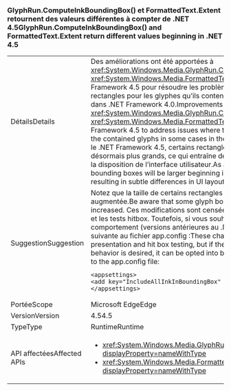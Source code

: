 ### <a name="glyphruncomputeinkboundingbox-and-formattedtextextent-return-different-values-beginning-in-net-45"></a><span data-ttu-id="a7a7b-101">GlyphRun.ComputeInkBoundingBox() et FormattedText.Extent retournent des valeurs différentes à compter de .NET 4.5</span><span class="sxs-lookup"><span data-stu-id="a7a7b-101">GlyphRun.ComputeInkBoundingBox() and FormattedText.Extent return different values beginning in .NET 4.5</span></span>

|   |   |
|---|---|
|<span data-ttu-id="a7a7b-102">Détails</span><span class="sxs-lookup"><span data-stu-id="a7a7b-102">Details</span></span>|<span data-ttu-id="a7a7b-103">Des améliorations ont été apportées à <xref:System.Windows.Media.GlyphRun.ComputeInkBoundingBox> et à <xref:System.Windows.Media.FormattedText.Extent> dans .NET Framework 4.5 pour résoudre les problèmes où la taille des rectangles pour les glyphes qu’ils contenaient était parfois trop petite dans .NET Framework 4.0.</span><span class="sxs-lookup"><span data-stu-id="a7a7b-103">Improvements were made to <xref:System.Windows.Media.GlyphRun.ComputeInkBoundingBox> and <xref:System.Windows.Media.FormattedText.Extent> in the .NET Framework 4.5 to address issues where the boxes were too small for the contained glyphs in some cases in the .NET Framework 4.0.</span></span> <span data-ttu-id="a7a7b-104">Dans le .NET Framework 4.5, certains rectangles englobants sont désormais plus grands, ce qui entraîne des différences subtiles dans la disposition de l’interface utilisateur.</span><span class="sxs-lookup"><span data-stu-id="a7a7b-104">As a result of this, some bounding boxes will be larger beginning in the .NET Framework 4.5, resulting in subtle differences in UI layout.</span></span>|
|<span data-ttu-id="a7a7b-105">Suggestion</span><span class="sxs-lookup"><span data-stu-id="a7a7b-105">Suggestion</span></span>|<span data-ttu-id="a7a7b-106">Notez que la taille de certains rectangles englobants de glyphes a été augmentée.</span><span class="sxs-lookup"><span data-stu-id="a7a7b-106">Be aware that some glyph bounding box sizes have increased.</span></span> <span data-ttu-id="a7a7b-107">Ces modifications sont censées améliorer la présentation et les tests hitbox. Toutefois, si vous souhaitez utiliser l’ancien comportement (versions antérieures au .NET 4.5), ajoutez l’entrée suivante au fichier app.config :</span><span class="sxs-lookup"><span data-stu-id="a7a7b-107">These changes will usually improve presentation and hit box testing, but if the older (pre-.NET 4.5) behavior is desired, it can be opted into by adding the following entry to the app.config file:</span></span><pre><code class="language-xml">&lt;appsettings&gt;&#13;&#10;&lt;add key=&quot;IncludeAllInkInBoundingBox&quot; value=&quot;false&quot;&gt;&#13;&#10;&lt;/appsettings&gt;&#13;&#10;</code></pre>|
|<span data-ttu-id="a7a7b-108">Portée</span><span class="sxs-lookup"><span data-stu-id="a7a7b-108">Scope</span></span>|<span data-ttu-id="a7a7b-109">Microsoft Edge</span><span class="sxs-lookup"><span data-stu-id="a7a7b-109">Edge</span></span>|
|<span data-ttu-id="a7a7b-110">Version</span><span class="sxs-lookup"><span data-stu-id="a7a7b-110">Version</span></span>|<span data-ttu-id="a7a7b-111">4.5</span><span class="sxs-lookup"><span data-stu-id="a7a7b-111">4.5</span></span>|
|<span data-ttu-id="a7a7b-112">Type</span><span class="sxs-lookup"><span data-stu-id="a7a7b-112">Type</span></span>|<span data-ttu-id="a7a7b-113">Runtime</span><span class="sxs-lookup"><span data-stu-id="a7a7b-113">Runtime</span></span>|
|<span data-ttu-id="a7a7b-114">API affectées</span><span class="sxs-lookup"><span data-stu-id="a7a7b-114">Affected APIs</span></span>|<ul><li><xref:System.Windows.Media.GlyphRun.ComputeInkBoundingBox?displayProperty=nameWithType></li><li><xref:System.Windows.Media.FormattedText.Extent?displayProperty=nameWithType></li></ul>|

